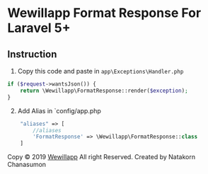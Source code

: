 # Wewillapp Format Response For Laravel 5+

## Instruction

1. Copy this code and paste in `app\Exceptions\Handler.php`

```php
if ($request->wantsJson()) {
    return \Wewillapp\FormatResponse::render($exception);
}
```
2. Add Alias in `config/app.php

```php
    "aliases" => [
        //aliases
        'FormatResponse' => \Wewillapp\FormatResponse::class
    ]
```

Copy &copy; 2019 [Wewillapp](https://www.wewillapp.com) All right Reserved. Created by Natakorn Chanasumon


